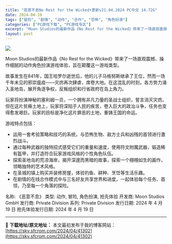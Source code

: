 ```yaml
---
title: "恶意不息No Rest for the Wicked+更新v21.04.2024 PC中文 14.72G"
date: 2024-04-19
tags: ["冒险", "剧情", "动作", "合作", "恐怖", "角色扮演"]
categories: ["PC游戏下载", "PC游戏专区"]
excerpt: "Moon Studios的最新作品《No Rest for the Wicked》带来了一场直观震撼、操作细腻的动作角色扮演游戏体验，旨在颠覆这一游戏类型。 故事发生在841年，国王哈罗尔逝世后，他的儿子马格努斯继承了王位，然而一场千年未见的邪崇瘟疫——灾疠再次肆虐，席卷大地。在这混乱的时刻，各方势&hellip;"
layout: post
---
```


<img class="aligncenter" src="https://sky.sfcrom.com/wp-content/uploads/2024/04/20240419084628-e4965.png" />

Moon Studios的最新作品《No Rest for the Wicked》带来了一场直观震撼、操作细腻的动作角色扮演游戏体验，旨在颠覆这一游戏类型。

故事发生在841年，国王哈罗尔逝世后，他的儿子马格努斯继承了王位，然而一场千年未见的邪崇瘟疫——灾疠再次肆虐，席卷大地。在这混乱的时刻，各方势力涌入圣地岛，展开角逐争权，反叛组织和行省政府在岛上角力。

玩家将扮演神秘的塞利姆一员，一个拥有非凡力量的圣战士组织，誓言消灭灾疠。但在这片贫瘠土地上，玩家将深陷于人民的疾苦，卷入巨大的政治斗争，任务也变得愈发艰巨。玩家的目标是净化这片罪恶的土地，重铸王国的命运。

游戏特点包括：
- 运用一套考验策略和技巧的系统，与恐怖生物、敌方士兵和凶残的首领进行激烈战斗。
- 通过每种武器的独特招式感受它们的重量和速度，使用符文附魔武器，锻造稀有盔甲，并打造符合玩家游戏风格的个性角色队伍。
- 探索圣地岛的荒凉海岸，揭开深邃而黑暗的故事，探索一个栩栩如生的画作，领略独特的艺术风格。
- 在圣城的镇上购买并装修房屋，体验钓鱼、耕种、烹饪等生活乐趣。
- 在剧情的在线合作模式中与三名好友共享世界和进度，一起体验每个任务、首领，乃至每一个角落的探险。

名称: 《恶意不息》
类型: 动作, 冒险, 角色扮演, 抢先体验
开发商: Moon Studios GmbH
发行商: Private Division
系列: Private Division
发行日期: 2024 年 4 月 19 日
抢先体验发行日期: 2024 年 4 月 19 日

---
📖 **下载地址/原文地址：** 本文最初发布于我的博客网站：[https://sky.sfcrom.com/2024/04/41302](https://sky.sfcrom.com/2024/04/41302)
